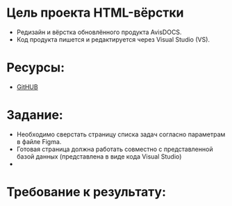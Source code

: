 # Цель проекта HTML-вёрстки
* Редизайн и вёрстка обновлённого продукта AvisDOCS.
* Код продукта пишется и редактируется через Visual Studio (VS).
# Ресурсы:
* [GitHUB](https://github.com/aviscloud2020/mvc-for-testing)
# Задание:
* Необходимо сверстать страницу списка задач согласно параметрам в файле Figma.
* Готовая страница должна работать совместно с представленной базой данных (представлена в виде кода Visual Studio)
*
# Требование к результату:
